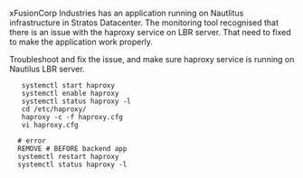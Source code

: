 xFusionCorp Industries has an application running on Nautlitus infrastructure in Stratos Datacenter. The monitoring tool recognised that there is an issue with the haproxy service on LBR server. That need to fixed to make the application work properly.


Troubleshoot and fix the issue, and make sure haproxy service is running on Nautilus LBR server.


       systemctl start haproxy
       systemctl enable haproxy
       systemctl status haproxy -l
       cd /etc/haproxy/
       haproxy -c -f haproxy.cfg       
       vi haproxy.cfg
					         	
      # error
      REMOVE # BEFORE backend app
      systemctl restart haproxy
      systemctl status haproxy -l

